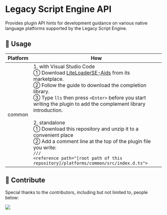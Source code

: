 # Legacy Script Engine API

Provides plugin API hints for development guidance on various native language platforms supported by the Legacy Script Engine.

## 🚀 Usage

| Platform | How                                                                                                                                                                                                                                                                                                                                                                                                                                                                                                                                                                                                                          |
|----------|------------------------------------------------------------------------------------------------------------------------------------------------------------------------------------------------------------------------------------------------------------------------------------------------------------------------------------------------------------------------------------------------------------------------------------------------------------------------------------------------------------------------------------------------------------------------------------------------------------------------------|
| common   | 1. with Visual Studio Code<br />① Download [LiteLoaderSE-Aids](https://marketplace.visualstudio.com/items?itemName=moxicat.LLScriptHelper) from its marketplace.<br />② Follow the guide to download the completion library.<br />③ Type `lls` then press `<Enter>` before you start writing the plugin to add the complement library introduction.<br /><br />2. standalone<br />① Download this repository and unzip it to a convenient place<br />② Add a comment line at the top of the plugin file you write: <br /><code>/// \<reference path="[root path of this repository]/platforms/common/src/index.d.ts"></code> |

## 🤝 Contribute

Special thanks to the contributors, including but not limited to, people below:

<a href="https://github.com/LiteLDev/HelperLib/graphs/contributors">
  <img src="https://contrib.rocks/image?repo=LiteLDev/HelperLib" />
</a>
